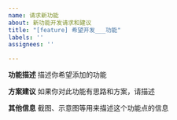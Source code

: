 ```yaml
---
name: 请求新功能
about: 新功能开发请求和建议
title: "[feature] 希望开发___功能"
labels: ''
assignees: ''

---
```


**功能描述**
描述你希望添加的功能

**方案建议**
如果你对此功能有思路和方案，请描述

**其他信息**
截图、示意图等用来描述这个功能点的信息
